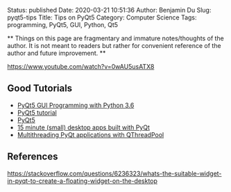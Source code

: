 Status: published
Date: 2020-03-21 10:51:36
Author: Benjamin Du
Slug: pyqt5-tips
Title: Tips on PyQt5
Category: Computer Science
Tags: programming, PyQt5, GUI, Python, Qt5

**
Things on this page are fragmentary and immature notes/thoughts of the author.
It is not meant to readers but rather for convenient reference of the author and future improvement.
**

https://www.youtube.com/watch?v=0wAU5usATX8

## Good Tutorials

- [PyQt5 GUI Programming with Python 3.6](https://www.youtube.com/playlist?list=PL1FgJUcJJ03uwFW8ys2ov2dffKs3ieGYk)
- [PyQt5 tutorial](http://zetcode.com/gui/pyqt5/)
- [PyQt5](https://pythonspot.com/pyqt5/)
- [15 minute (small) desktop apps built with PyQt](https://github.com/mfitzp/15-minute-apps)
- [Multithreading PyQt applications with QThreadPool](https://www.learnpyqt.com/courses/concurrent-execution/multithreading-pyqt-applications-qthreadpool/)

## References

https://stackoverflow.com/questions/6236323/whats-the-suitable-widget-in-pyqt-to-create-a-floating-widget-on-the-desktop
